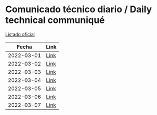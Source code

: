 # Comunicado técnico diario / Daily technical communiqué

[Listado oficial](https://www.gob.mx/salud/documentos/coronavirus-covid19-comunicados-tecnicos-diarios-marzo-2022)

| Fecha               | Link        |
| ------------------- | ----------  |
| 2022-03-01 | [Link](https://www.gob.mx/salud/prensa/comunicado-tecnico-diario-covid-19-295687) |
| 2022-03-02 | [Link](https://www.gob.mx/salud/prensa/comunicado-tecnico-diario-covid-19-295827) |
| 2022-03-03 | [Link](https://www.gob.mx/salud/prensa/comunicado-tecnico-diario-covid-19-295833) |
| 2022-03-04 | [Link](https://www.gob.mx/salud/prensa/comunicado-tecnico-diario-covid-19-295838) |
| 2022-03-05 | [Link](https://www.gob.mx/salud/prensa/comunicado-tecnico-diario-covid-19-295835) |
| 2022-03-06 | [Link](https://www.gob.mx/salud/prensa/comunicado-tecnico-diario-covid-19-295844) |
| 2022-03-07 | [Link](https://www.gob.mx/salud/prensa/comunicado-tecnico-diario-covid-19-296190) |

